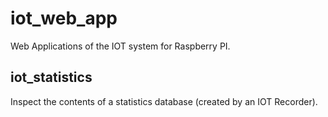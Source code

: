# iot_web_app

Web Applications of the IOT system for Raspberry PI.

## iot_statistics

Inspect the contents of a statistics database (created by an IOT Recorder).
